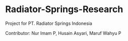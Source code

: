 # Radiator-Springs-Research
Project for PT. Radiator Springs Indonesia

Contributor: 
Nur Imam P,
Husain Asyari,
Maruf Wahyu P
